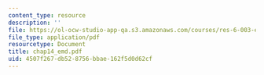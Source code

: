```yaml
---
content_type: resource
description: ''
file: https://ol-ocw-studio-app-qa.s3.amazonaws.com/courses/res-6-003-electromechanical-dynamics-spring-2009/4507f267db528756bbae162f5d0d62cf_chap14_emd.pdf
file_type: application/pdf
resourcetype: Document
title: chap14_emd.pdf
uid: 4507f267-db52-8756-bbae-162f5d0d62cf
---
```

